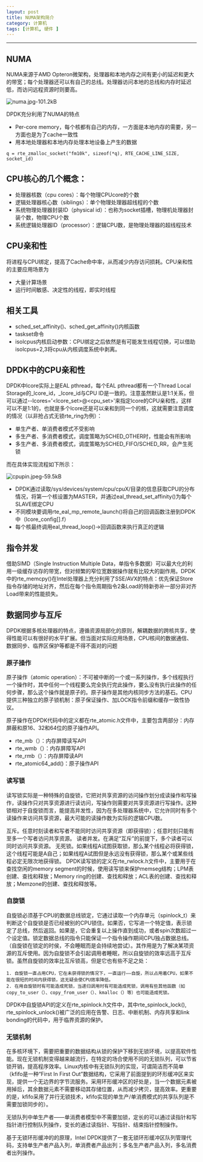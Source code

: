 ```yaml
---
layout: post
title: NUMA架构简介
category: 计算机
tags: [计算机, 硬件 ]
---
```



----------

## NUMA

NUMA来源于AMD Opteron微架构，处理器和本地内存之间有更小的延迟和更大的带宽；每个处理器还可以有自己的总线。处理器访问本地的总线和内存时延迟低，而访问远程资源时则要高。

![numa.jpg-101.2kB][1]

DPDK充分利用了NUMA的特点

- Per-core memory，每个核都有自己的内存，一方面是本地内存的需要，另一方面也是为了cache一致性
- 用本地处理器和本地内存处理本地设备上产生的数据
 
```
q = rte_zmalloc_socket("fm10k", sizeof(*q), RTE_CACHE_LINE_SIZE, socket_id)
```

## CPU核心的几个概念：

- 处理器核数（cpu cores）：每个物理CPUcore的个数
- 逻辑处理器核心数（siblings）：单个物理处理器超线程的个数
- 系统物理处理器封装ID（physical id）：也称为socket插槽，物理机处理器封装个数，物理CPU个数
- 系统逻辑处理器ID（processor）：逻辑CPU数，是物理处理器的超线程技术

## CPU亲和性

将进程与CPU绑定，提高了Cache命中率，从而减少内存访问损耗。CPU亲和性的主要应用场景为

- 大量计算场景
- 运行时间敏感、决定性的线程，即实时线程

## 相关工具

- sched_set_affinity()、sched_get_affinity()内核函数
- taskset命令
- isolcpus内核启动参数：CPU绑定之后依然是有可能发生线程切换，可以借助isolcpus=2,3将cpu从内核调度系统中剥离。

## DPDK中的CPU亲和性

DPDK中lcore实际上是EAL pthread，每个EAL pthread都有一个Thread Local Storage的_lcore_id，_lcore_id与CPU ID是一致的。注意虽然默认是1:1关系，但可以通过--lcores='<lcore_set>@<cpu_set>'来指定lcore的CPU亲和性，这样可以不是1:1的，也就是多个lcore还是可以亲和到同一个的核，这就需要注意调度的情况（以非抢占式无锁rte_ring为例）：

- 单生产者、单消费者模式不受影响
- 多生产者、多消费者模式，调度策略为SCHED_OTHER时，性能会有所影响
- 多生产者、多消费者模式，调度策略为SCHED_FIFO/SCHED_RR，会产生死锁

而在具体实现流程如下所示：

![cpupin.jpeg-59.5kB][2]

- DPDK通过读取/sys/devices/system/cpu/cpuX/目录的信息获取CPU的分布情况，将第一个核设置为MASTER，并通过eal_thread_set_affinity()为每个SLAVE绑定CPU
- 不同模块要调用rte_eal_mp_remote_launch()将自己的回调函数注册到DPDK中（lcore_config[].f）
- 每个核最终调用eal_thread_loop()->回调函数来执行真正的逻辑

## 指令并发

借助SIMD（Single Instruction Multiple Data，单指令多数据）可以最大化的利用一级缓存访存的带宽，但对频繁的窄位宽数据操作就有比较大的副作用。DPDK中的rte_memcpy()在Intel处理器上充分利用了SSE/AVX的特点：优先保证Store指令存储的地址对齐，然后在每个指令周期指令2条Load的特新弥补一部分非对齐Load带来的性能损失。

## 数据同步与互斥

DPDK根据多核处理器的特点，遵循资源局部化的原则，解耦数据的跨核共享，使得性能可以有很好的水平扩展。但当面对实际应用场景，CPU核间的数据通信、数据同步、临界区保护等都是不得不面对的问题

### 原子操作

原子操作（atomic operation）：不可被中断的一个或一系列操作，多个线程执行一个操作时，其中任何一个线程要么完全执行完此操作，要么没有执行此操作的任何步骤，那么这个操作就是原子的。原子操作是其他内核同步方法的基石。CPU提供三种独立的原子锁机制：原子保证操作、加LOCK指令前缀和缓存一致性协议。

原子操作在DPDK代码中的定义都在rte_atomic.h文件中，主要包含两部分：内存屏蔽和原16、32和64位的原子操作API。

- rte_mb（）：内存屏障读写API
- rte_wmb（）：内存屏障写API
- rte_rmb（）：内存屏障读API
- rte_atomic64_add()：原子操作API

### 读写锁

读写锁实际是一种特殊的自旋锁，它把对共享资源的访问操作划分成读操作和写操作，读操作只对共享资源进行读访问，写操作则需要对共享资源进行写操作。这种锁相对于自旋锁而言，能提高并发性，因为在多处理器系统中，它允许同时有多个读操作来访问共享资源，最大可能的读操作数为实际的逻辑CPU数。

互斥。任意时刻读者和写者不能同时访问共享资源（即获得锁）；任意时刻只能有至多一个写者访问共享资源。
读者并发。在满足“互斥”的前提下，多个读者可以同时访问共享资源。
无死锁。如果线程A试图获取锁，那么某个线程必将获得锁，这个线程可能是A自己；如果线程A试图但是永远没有获得锁，那么某个或某些线程必定无限次地获得锁。
DPDK读写锁的定义在rte_rwlock.h文件中，主要用于在查找空闲的memory segment的时候，使用读写锁来保护memseg结构；LPM表创建、查找和释放；Memory ring的创建、查找和释放；ACL表的创建、查找和释放；Memzone的创建、查找和释放等。

### 自旋锁

自旋锁必须基于CPU的数据总线锁定，它通过读取一个内存单元（spinlock_t）来判断这个自旋锁是否已经被别的CPU锁住。如果否，它写进一个特定值，表示锁定了总线，然后返回。如果是，它会重复以上操作直到成功，或者spin次数超过一个设定值。锁定数据总线的指令只能保证一个指令操作期间CPU独占数据总线。（自旋锁在锁定的时侯，不会睡眠而是会持续地尝试）。其作用是为了解决某项资源的互斥使用。因为自旋锁不会引起调用者睡眠，所以自旋锁的效率远高于互斥锁。虽然自旋锁的效率比互斥锁高，但是它也有些不足之处：

    1. 自旋锁一直占用CPU，它在未获得锁的情况下，一直运行——自旋，所以占用着CPU，如果不能在很短的时间内获得锁，这无疑会使CPU效率降低。
    2. 在用自旋锁时有可能造成死锁，当递归调用时有可能造成死锁，调用有些其他函数（如copy_to_user（）、copy_from_user（）、kmalloc（）等）也可能造成死锁。
    
DPDK中自旋锁API的定义在rte_spinlock.h文件中，其中rte_spinlock_lock(), rte_spinlock_unlock()被广泛的应用在告警、日志、中断机制、内存共享和link bonding的代码中，用于临界资源的保护。

### 无锁机制

在多核环境下，需要把重要的数据结构从锁的保护下移到无锁环境，以提高软件性能。现在无锁机制变得越来越流行，在特定的场合使用不同的无锁队列，可以节省锁开销，提高程序效率。Linux内核中有无锁队列的实现，可谓简洁而不简单（kfifo是一种“First In First Out”数据结构，它采用了前面提到的环形缓冲区来实现，提供一个无边界的字节流服务。采用环形缓冲区的好处是，当一个数据元素被用掉后，其余数据元素不需要移动其存储位置，从而减少拷贝，提高效率。更重要的是，kfifo采用了并行无锁技术，kfifo实现的单生产/单消费模式的共享队列是不需要加锁同步的）。

无锁队列中单生产者——单消费者模型中不需要加锁，定长的可以通过读指针和写指针进行控制队列操作，变长的通过读指针、写指针、结束指针控制操作。

基于无锁环形缓冲的的原理，Intel DPDK提供了一套无锁环形缓冲区队列管理代码，支持单生产者产品入列，单消费者产品出列；多名生产者产品入列，多名消费者出列操作。


  [1]: http://static.zybuluo.com/gamedebug/87phtk01ypagykz475s57ul6/numa.jpg
  [2]: http://static.zybuluo.com/gamedebug/qjlazuyw7rvj1m8tj2tcb0n4/cpupin.jpeg